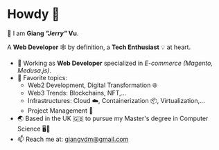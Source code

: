 # Howdy 🤠

👋 I am **Giang _"Jerry"_ Vu**.

A **Web Developer** 🕸 by definition, a **Tech Enthusiast** 💡 at heart.

- 🔭 Working as **Web Developer** specialized in _E-commerce (Magento, Medusa.js)_.
- 🌱 Favorite topics:
  - Web2 Development, Digital Transformation 🌐
  - Web3 Trends: Blockchains, NFT,...
  - Infrastructures: Cloud ☁️, Containerization 📦, Virtualization,...
  - Project Management 💼
- 🌏 Based in the UK 🇬🇧 to pursue my Master's degree in Computer Science 🖥️🧪
- 📫 Reach me at: [giangvdm@gmail.com](mailto:giangvdm@gmail.com)
